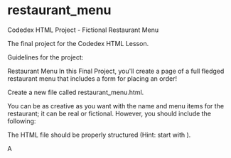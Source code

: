 # restaurant_menu

Codedex HTML Project - Fictional Restaurant Menu

The final project for the Codedex HTML Lesson.

Guidelines for the project:

Restaurant Menu
In this Final Project, you'll create a page of a full fledged restaurant menu that includes a form for placing an order!

Create a new file called restaurant_menu.html.

You can be as creative as you want with the name and menu items for the restaurant; it can be real or fictional. However, you should include the following:

The HTML file should be properly structured (Hint: start with <!DOCTYPE html>).

A <title> element with the restaurant name should be included in the <head> element.

A header section that features:

An image with an id of "header-img".
A <h1> heading element with the name of the restaurant.
A navigation section with two headings for "#menu" and "#order-form".
A main section for the menu and order form, featuring:

Two sections, each with a <h2> heading that says "Menu" and "Place Your Order".
The "Menu" section should have at least three <article> elements for the menu items that use the following elements:
An <img> image element.
A <h3> element for the name of the menu item.
A <p> paragraph element that briefly describes the item (1-2 sentences) and includes price information (italicized).
The "Place Your Order" section must include a <form> element with the following inputs:
Number inputs for each menu item (make sure to validate input with a minimum of 0).
Radio and/or checkbox inputs for things like sides and add-ons.
At least one <textarea> element for one of the items (for special requests).
A submit input that says "Go To Checkout".
Note: Make sure to include a <label> element for each <input> element.
A footer that includes a <p> paragraph element that reads "Made with love by " followed by your Codédex username.
